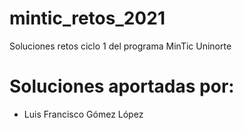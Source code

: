# mintic_retos_2021
Soluciones retos ciclo 1 del programa MinTic Uninorte

# Soluciones aportadas por:

- Luis Francisco Gómez López
